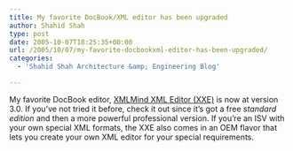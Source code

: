 ```yaml
---
title: My favorite DocBook/XML editor has been upgraded
author: Shahid Shah
type: post
date: 2005-10-07T18:25:35+00:00
url: /2005/10/07/my-favorite-docbookxml-editor-has-been-upgraded/
categories:
  - 'Shahid Shah Architecture &amp; Engineering Blog'

---
```

My favorite DocBook editor, [XMLMind XML Editor (XXE)][1] is now at version 3.0. If you&#8217;ve not tried it before, check it out since it&#8217;s got a free _standard edition_ and then a more powerful professional version. If you&#8217;re an ISV with your own special XML formats, the XXE also comes in an OEM flavor that lets you create your own XML editor for your special requirements.

 [1]: http://www.xmlmind.com/xmleditor/